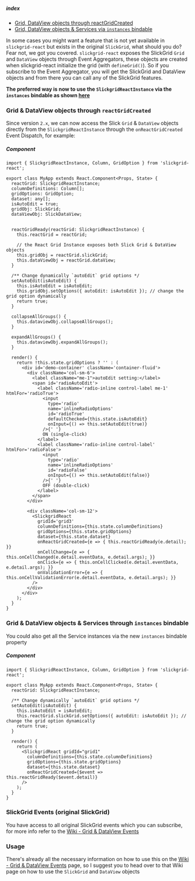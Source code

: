 ##### index
- [Grid, DataView objects through reactGridCreated](#grid--dataview-objects-through-reactGridcreated)
- [Grid, DataView objects & Services via `instances` bindable](#grid--dataview-objects--services-through-instances-bindable)

In some cases you might want a feature that is not yet available in `slickgrid-react` but exists in the original `SlickGrid`, what should you do? Fear not, we got you covered. `slickgrid-react` exposes the SlickGrid `Grid` and `DataView` objects through Event Aggregators, these objects are created when slickgrid-react initialize the grid (with `defineGrid()`). So if you subscribe to the Event Aggregator, you will get the SlickGrid and DataView objects and from there you can call any of the SlickGrid features.

**The preferred way is now to use the `SlickgridReactInstance` via the `instances` bindable as shown [here](#grid--dataview-objects--services-through-instances-bindable)**

### Grid & DataView objects through `reactGridCreated`
Since version `2.x`, we can now access the Slick `Grid` & `DataView` objects directly from the `SlickgridReactInstance` through the `onReactGridCreated` Event Dispatch, for example:

##### Component
```tsx
import { SlickgridReactInstance, Column, GridOption } from 'slickgrid-react';

export class MyApp extends React.Component<Props, State> {
  reactGrid: SlickgridReactInstance;
  columnDefinitions: Column[];
  gridOptions: GridOption;
  dataset: any[];
  isAutoEdit = true;
  gridObj: SlickGrid;
  dataViewObj: SlickDataView;


  reactGridReady(reactGrid: SlickgridReactInstance) {
    this.reactGrid = reactGrid;

    // the React Grid Instance exposes both Slick Grid & DataView objects
    this.gridObj = reactGrid.slickGrid;
    this.dataViewObj = reactGrid.dataView;
  }

  /** Change dynamically `autoEdit` grid options */
  setAutoEdit(isAutoEdit) {
    this.isAutoEdit = isAutoEdit;
    this.gridObj.setOptions({ autoEdit: isAutoEdit }); // change the grid option dynamically
    return true;
  }

  collapseAllGroups() {
    this.dataviewObj.collapseAllGroups();
  }

  expandAllGroups() {
    this.dataviewObj.expandAllGroups();
  }

  render() {
    return !this.state.gridOptions ? '' : (
      <div id='demo-container' className='container-fluid'>
        <div className='col-sm-6'>
          <label className="me-1">autoEdit setting:</label>
          <span id='radioAutoEdit'>
            <label className='radio-inline control-label me-1' htmlFor='radioTrue'>
              <input
                type='radio'
                name='inlineRadioOptions'
                id='radioTrue'
                defaultChecked={this.state.isAutoEdit}
                onInput={() => this.setAutoEdit(true)}
              />{' '}
              ON (single-click)
            </label>
            <label className='radio-inline control-label' htmlFor='radioFalse'>
              <input
                type='radio'
                name='inlineRadioOptions'
                id='radioFalse'
                onInput={() => this.setAutoEdit(false)}
              />{' '}
              OFF (double-click)
            </label>
          </span>
        </div>

        <div className='col-sm-12'>
          <SlickgridReact
            gridId='grid3'
            columnDefinitions={this.state.columnDefinitions}
            gridOptions={this.state.gridOptions}
            dataset={this.state.dataset}
            onReactGridCreated={e => { this.reactGridReady(e.detail); }}
            onCellChange={e => { this.onCellChanged(e.detail.eventData, e.detail.args); }}
            onClick={e => { this.onCellClicked(e.detail.eventData, e.detail.args); }}
            onValidationError={e => { this.onCellValidationError(e.detail.eventData, e.detail.args); }}
          />
        </div>
      </div>
    );
  }
}
```

### Grid & DataView objects & Services through `instances` bindable
You could also get all the Service instances via the new `instances` bindable property

##### Component
```tsx
import { SlickgridReactInstance, Column, GridOption } from 'slickgrid-react';

export class MyApp extends React.Component<Props, State> {
  reactGrid: SlickgridReactInstance;

  /** Change dynamically `autoEdit` grid options */
  setAutoEdit(isAutoEdit) {
    this.isAutoEdit = isAutoEdit;
    this.reactGrid.slickGrid.setOptions({ autoEdit: isAutoEdit }); // change the grid option dynamically
    return true;
  }

  render() {
    return (
      <SlickgridReact gridId="grid1"
        columnDefinitions={this.state.columnDefinitions}
        gridOptions={this.state.gridOptions}
        dataset={this.state.dataset}
        onReactGridCreated={$event => this.reactGridReady($event.detail)}
      />
    );
  }
}
```

### SlickGrid Events (original SlickGrid)
You have access to all original SlickGrid events which you can subscribe, for more info refer to the [Wiki - Grid & DataView Events](/ghiscoding/slickgrid-react/wiki/Grid-&-DataView-Events)

### Usage
There's already all the necessary information on how to use this on the [Wiki - Grid & DataView Events](/ghiscoding/slickgrid-react/wiki/Grid-&-DataView-Events#1-example-with-delegate-event-dispatch-asgonx) page, so I suggest you to head over to that Wiki page on how to use the `SlickGrid` and `DataView` objects
